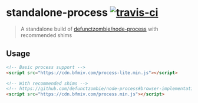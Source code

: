 # standalone-process [![travis-ci](https://travis-ci.org/bernardmcmanus/standalone-process.svg)](https://travis-ci.org/bernardmcmanus/standalone-process)
> A standalone build of [defunctzombie/node-process](https://github.com/defunctzombie/node-process) with recommended shims

## Usage
```html
<!-- Basic process support -->
<script src="https://cdn.bfmiv.com/process-lite.min.js"></script>

<!-- With recommended shims -->
<!-- https://github.com/defunctzombie/node-process#browser-implementation -->
<script src="https://cdn.bfmiv.com/process.min.js"></script>
```
